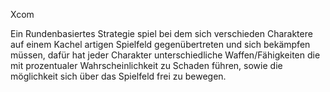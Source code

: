 Xcom
 
Ein Rundenbasiertes Strategie spiel bei dem sich verschieden Charaktere auf einem Kachel artigen Spielfeld gegenübertreten und sich bekämpfen müssen,
dafür hat jeder Charakter unterschiedliche Waffen/Fähigkeiten die mit prozentualer Wahrscheinlichkeit zu Schaden führen,
sowie die möglichkeit sich über das Spielfeld frei zu bewegen.
